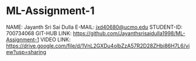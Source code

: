 # ML-Assignment-1
NAME: Jayanth Sri Sai Dulla	
E-MAIL: jxd40680@ucmo.edu
STUDENT-ID: 700734068
GIT-HUB LINK:  https://github.com/Jayanthsrisaidulla1998/ML-Assignment-1
VIDEO LINK:  https://drive.google.com/file/d/1VnL2GXDu4olbZzA57R2D28ZHbi86H7L6/view?usp=sharing

